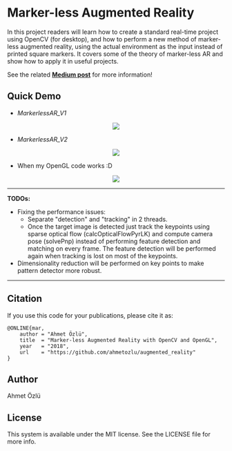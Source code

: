 # Marker-less Augmented Reality

In this project readers will learn how to create a standard real-time project using OpenCV (for desktop), and how to perform a new method of marker-less augmented reality, using the actual environment as the input instead of printed square markers. It covers some of the theory of marker-less AR and show how to apply it in useful projects.

See the related **[Medium post](https://medium.com/@ahmetozlu93/marker-less-augmented-reality-by-opencv-and-opengl-531b2af0a130)** for more information!

## Quick Demo

- *MarkerlessAR_V1*

<p align="center">
  <img src="https://user-images.githubusercontent.com/22610163/30681274-685c38c8-9ead-11e7-85c1-d186fa3d8af8.gif">
</p>

- *MarkerlessAR_V2*

<p align="center">
  <img src="https://user-images.githubusercontent.com/22610163/30681326-a2b8fdda-9ead-11e7-8db0-319397c5e6c8.gif">
</p>

- When my OpenGL code works :D

<p align="center">
  <img src="https://user-images.githubusercontent.com/22610163/38023882-0a488c78-328c-11e8-8be0-58df223ca761.gif">
</p>

---

**TODOs:**

- Fixing the performance issues:
  - Separate "detection" and "tracking" in 2 threads.
  - Once the target image is detected just track the keypoints using sparse optical flow (calcOpticalFlowPyrLK) and compute camera pose (solvePnp) instead of performing feature detection and matching on every frame. The feature detection will be performed again when tracking is lost on most of the keypoints.
- Dimensionality reduction will be performed on key points to make pattern detector more robust.

---

## Citation
If you use this code for your publications, please cite it as:

    @ONLINE{mar,
        author = "Ahmet Özlü",
        title  = "Marker-less Augmented Reality with OpenCV and OpenGL",
        year   = "2018",
        url    = "https://github.com/ahmetozlu/augmented_reality"
    }

## Author
Ahmet Özlü

## License
This system is available under the MIT license. See the LICENSE file for more info.

